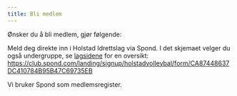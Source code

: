 ```yaml
---
title: Bli medlem
---
```


Ønsker du å bli medlem, gjør følgende:

Meld deg direkte inn i Holstad Idrettslag via Spond. I det skjemaet velger du
også undergruppe, se [lagsidene](https://holstadvolley.com/lag) for en oversikt:
https://club.spond.com/landing/signup/holstadvolleybal/form/CA87448637DC410784B95B47C69735EB

Vi bruker Spond som medlemsregister.
